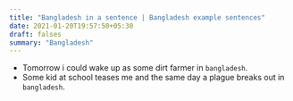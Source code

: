 ```yaml
---
title: "Bangladesh in a sentence | Bangladesh example sentences"
date: 2021-01-20T19:57:50+05:30
draft: falses
summary: "Bangladesh"
---
```

- Tomorrow i could wake up as some dirt farmer in `bangladesh`.
- Some kid at school teases me and the same day a plague breaks out in `bangladesh`.
                 
